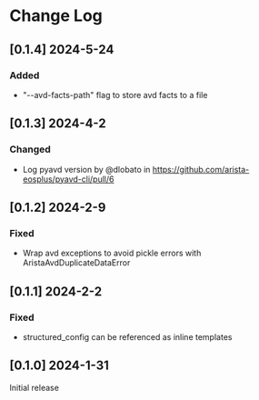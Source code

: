 # Change Log

## [0.1.4] 2024-5-24

### Added

 - "--avd-facts-path" flag to store avd facts to a file

## [0.1.3] 2024-4-2

### Changed

- Log pyavd version by @dlobato in https://github.com/arista-eosplus/pyavd-cli/pull/6

## [0.1.2] 2024-2-9

### Fixed

- Wrap avd exceptions to avoid pickle errors with AristaAvdDuplicateDataError

## [0.1.1] 2024-2-2

### Fixed

- structured_config can be referenced as inline templates


## [0.1.0] 2024-1-31

Initial release
